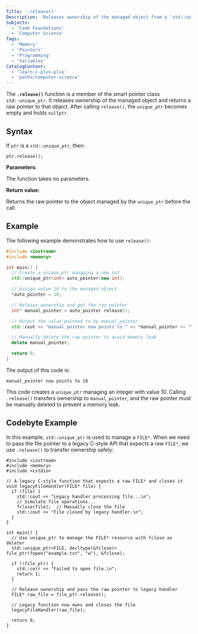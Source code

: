 ```yaml
---
Title: '.release()'
Description: 'Releases ownership of the managed object from a `std::unique_ptr`, returning the raw pointer and leaving the `unique_ptr` empty.'
Subjects: 
  - 'Code Foundations'
  - 'Computer Science'
Tags:
  - 'Memory'
  - 'Pointers'
  - 'Programming'
  - 'Variables'
CatalogContent:
  - 'learn-c-plus-plus'
  - 'paths/computer-science'
---
```


The **`.release()`** function is a member of the smart pointer class `std::unique_ptr`. It releases ownership of the managed object and returns a raw pointer to that object. After calling `release()`, the `unique_ptr` becomes empty and holds `nullptr`.

## Syntax

If `ptr` is a `std::unique_ptr`, then:

```pseudo
ptr.release();
```

**Parameters:**

The function takes no parameters.

**Return value:**

Returns the raw pointer to the object managed by the `unique_ptr` before the call.

## Example

The following example demonstrates how to use `release()`:

```cpp
#include <iostream>
#include <memory>

int main() {
  // Create a unique_ptr managing a new int
  std::unique_ptr<int> auto_pointer(new int);

  // Assign value 10 to the managed object
  *auto_pointer = 10;

  // Release ownership and get the raw pointer
  int* manual_pointer = auto_pointer.release();

  // Output the value pointed to by manual_pointer
  std::cout << "manual_pointer now points to " << *manual_pointer << "\n";

  // Manually delete the raw pointer to avoid memory leak
  delete manual_pointer;

  return 0;
}
```

The output of this code is:

```shell
manual_pointer now points to 10
```

This code creates a `unique_ptr` managing an integer with value 10. Calling `.release()` transfers ownership to `manual_pointer`, and the raw pointer must be manually deleted to prevent a memory leak.

## Codebyte Example

In this example, `std::unique_ptr` is used to manage a `FILE*`. When we need to pass the file pointer to a legacy C-style API that expects a raw `FILE*`, we use `.release()` to transfer ownership safely:

```codebyte/cpp
#include <iostream>
#include <memory>
#include <cstdio>

// A legacy C-style function that expects a raw FILE* and closes it
void legacyFileHandler(FILE* file) {
  if (file) {
    std::cout << "Legacy handler processing file...\n";
    // Simulate file operations...
    fclose(file);  // Manually close the file
    std::cout << "File closed by legacy handler.\n";
  }
}

int main() {
  // Use unique_ptr to manage the FILE* resource with fclose as deleter
  std::unique_ptr<FILE, decltype(&fclose)> file_ptr(fopen("example.txt", "w"), &fclose);

  if (!file_ptr) {
    std::cerr << "Failed to open file.\n";
    return 1;
  }

  // Release ownership and pass the raw pointer to legacy handler
  FILE* raw_file = file_ptr.release();

  // Legacy function now owns and closes the file
  legacyFileHandler(raw_file);

  return 0;
}
```
